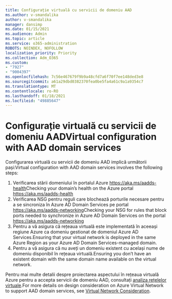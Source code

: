 ```yaml
---
title: Configurație virtuală cu servicii de domeniu AAD
ms.author: v-smandalika
author: v-smandalika
manager: dansimp
ms.date: 01/15/2021
ms.audience: Admin
ms.topic: article
ms.service: o365-administration
ROBOTS: NOINDEX, NOFOLLOW
localization_priority: Priority
ms.collection: Adm_O365
ms.custom:
- "7927"
- "9004397"
ms.openlocfilehash: 7c56e467679f9b9a48cfd7a6f70f7ee148ded3e8
ms.sourcegitcommit: a61a29dbd0382370fea0be5fa4a61c9a1a9354c7
ms.translationtype: MT
ms.contentlocale: ro-RO
ms.lasthandoff: 01/18/2021
ms.locfileid: "49885647"
---
```

# <a name="virtual-configuration-with-aad-domain-services"></a><span data-ttu-id="d177b-102">Configurație virtuală cu servicii de domeniu AAD</span><span class="sxs-lookup"><span data-stu-id="d177b-102">Virtual configuration with AAD domain services</span></span>

<span data-ttu-id="d177b-103">Configurarea virtuală cu servicii de domeniu AAD implică următorii pași:</span><span class="sxs-lookup"><span data-stu-id="d177b-103">Virtual configuration with AAD domain services involves the following steps:</span></span> 

1. <span data-ttu-id="d177b-104">Verificarea stării domeniului în portalul Azure https://aka.ms/aadds-health</span><span class="sxs-lookup"><span data-stu-id="d177b-104">Checking your domain’s health on the Azure portal https://aka.ms/aadds-health</span></span>
2. <span data-ttu-id="d177b-105">Verificarea NSG pentru reguli care blochează porturile necesare pentru a se sincroniza în Azure AD Domain Services pe portal https://aka.ms/aadds-networking</span><span class="sxs-lookup"><span data-stu-id="d177b-105">Checking your NSG for rules that block ports needed to synchronize in Azure AD Domain Services on the portal https://aka.ms/aadds-networking</span></span>
3. <span data-ttu-id="d177b-106">Pentru a vă asigura că rețeaua virtuală este implementată în aceeași regiune Azure ca domeniu gestionat de domeniul Azure AD Services.</span><span class="sxs-lookup"><span data-stu-id="d177b-106">Ensuring that your virtual network is deployed in the same Azure Region as your Azure AD Domain Services-managed domain.</span></span>
4. <span data-ttu-id="d177b-107">Pentru a vă asigura că nu aveți un domeniu existent cu același nume de domeniu disponibil în rețeaua virtuală.</span><span class="sxs-lookup"><span data-stu-id="d177b-107">Ensuring you don’t have an existent domain with the same domain name available on the virtual network.</span></span>

<span data-ttu-id="d177b-108">Pentru mai multe detalii despre proiectarea aspectului în rețeaua virtuală Azure pentru a accepta servicii de domeniu AAD, consultați [analiza rețelelor virtuale](https://docs.microsoft.com/azure/active-directory-domain-services/network-considerations).</span><span class="sxs-lookup"><span data-stu-id="d177b-108">For more details on design consideration on Azure Virtual Network to support AAD domain services, see [Virtual Network Consideration](https://docs.microsoft.com/azure/active-directory-domain-services/network-considerations).</span></span>

